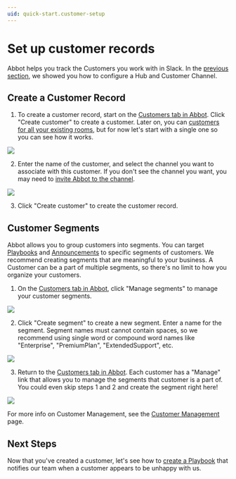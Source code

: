 ```yaml
---
uid: quick-start.customer-setup
---
```


# Set up customer records

Abbot helps you track the Customers you work with in Slack.
In the [previous section](xref:quick-start.tracking-conversations), we showed you how to configure a Hub and Customer Channel.

## Create a Customer Record

1. To create a customer record, start on the [Customers tab in Abbot](https://app.ab.bot/customers).
    Click "Create customer" to create a customer.
    Later on, you can [customers for all your existing rooms](xref:customers.bulk-create), but for now let's start with a single one so you can see how it works.

<img src="/public/images/articles/quick-start.customer-setup/customers-tab.png">

2. Enter the name of the customer, and select the channel you want to associate with this customer. If you don't see the channel you want, you may need to [invite Abbot to the channel](xref:quick-start.tracking-conversations#configuring-a-customer-channel).

<img src="/public/images/articles/quick-start.customer-setup/create-customer.png">

3. Click "Create customer" to create the customer record.

## Customer Segments

Abbot allows you to group customers into segments.
You can target [Playbooks](xref:playbooks) and [Announcements](xref:announcements) to specific segments of customers.
We recommend creating segments that are meaningful to your business.
A Customer can be a part of multiple segments, so there's no limit to how you organize your customers.

1. On the [Customers tab in Abbot](https://app.ab.bot/customers), click "Manage segments" to manage your customer segments.

<img src="/public/images/articles/quick-start.customer-setup/select-manage-segments.png">

2. Click "Create segment" to create a new segment. Enter a name for the segment. Segment names must cannot contain spaces, so we recommend using single word or compound word names like "Enterprise", "PremiumPlan", "ExtendedSupport", etc.

<img src="/public/images/articles/quick-start.customer-setup/create-segment.png">

3. Return to the [Customers tab in Abbot](https://app.ab.bot/customers). Each customer has a "Manage" link that allows you to manage the segments that customer is a part of. You could even skip steps 1 and 2 and create the segment right here!

<img src="/public/images/articles/quick-start.customer-setup/manage-segments.png">

For more info on Customer Management, see the [Customer Management](xref:customers) page.

## Next Steps

Now that you've created a customer, let's see how to [create a Playbook](xref:quick-start.playbooks) that notifies our team when a customer appears to be unhappy with us.
